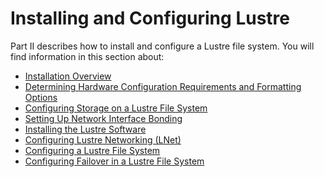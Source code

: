 # Installing and Configuring Lustre

Part II describes how to install and configure a Lustre file system. You will find information in this section about:

- [Installation Overview](02-01-Installation%20Overview.md)
- [Determining Hardware Configuration Requirements and Formatting Options](02-02-Determining%20Hardware%20Configuration%20Requirements%20and%20Formatting%20Options.md)
- [Configuring Storage on a Lustre File System](02-03-Configuring%20Storage%20on%20a%20Lustre%20File%20System.md)
- [Setting Up Network Interface Bonding](02-04-Setting%20Up%20Network%20Interface%20Bonding.md)
- [Installing the Lustre Software](02-05-Installing%20the%20Lustre%20Software.md)
- [Configuring Lustre Networking (LNet)](02-06-Configuring%20Lustre%20Networking%20(LNet).md)
- [Configuring a Lustre File System](02-07-Configuring%20a%20Lustre%20File%20System.md)
- [Configuring Failover in a Lustre File System](02-08-Configuring%20Failover%20in%20a%20Lustre%20File%20System.md)

